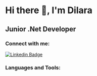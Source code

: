 # Hi there 👋, I'm Dilara 


## Junior .Net Developer

### Connect with me:
[![Linkedin Badge](https://img.shields.io/badge/LinkedIn-0077B5?style=for-the-badge&logo=linkedin&logoColor=white)](www.linkedin.com/in/dilara-ozturkmen) 

### Languages and Tools:

